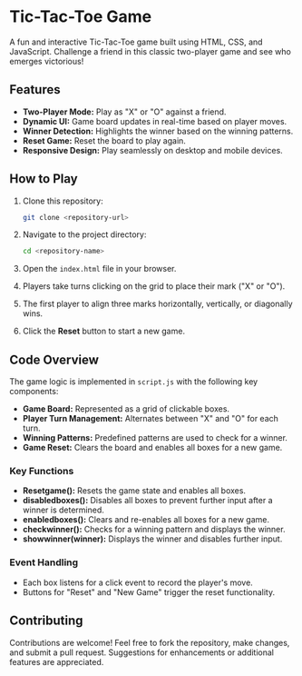 # Tic-Tac-Toe Game

A fun and interactive Tic-Tac-Toe game built using HTML, CSS, and JavaScript. Challenge a friend in this classic two-player game and see who emerges victorious!

## Features

- **Two-Player Mode:** Play as "X" or "O" against a friend.
- **Dynamic UI:** Game board updates in real-time based on player moves.
- **Winner Detection:** Highlights the winner based on the winning patterns.
- **Reset Game:** Reset the board to play again.
- **Responsive Design:** Play seamlessly on desktop and mobile devices.

## How to Play

1. Clone this repository:

   ```bash
   git clone <repository-url>
   ```

2. Navigate to the project directory:

   ```bash
   cd <repository-name>
   ```

3. Open the `index.html` file in your browser.

4. Players take turns clicking on the grid to place their mark ("X" or "O").

5. The first player to align three marks horizontally, vertically, or diagonally wins.

6. Click the **Reset** button to start a new game.

## Code Overview

The game logic is implemented in `script.js` with the following key components:

- **Game Board:** Represented as a grid of clickable boxes.
- **Player Turn Management:** Alternates between "X" and "O" for each turn.
- **Winning Patterns:** Predefined patterns are used to check for a winner.
- **Game Reset:** Clears the board and enables all boxes for a new game.

### Key Functions

- **Resetgame():** Resets the game state and enables all boxes.
- **disabledboxes():** Disables all boxes to prevent further input after a winner is determined.
- **enabledboxes():** Clears and re-enables all boxes for a new game.
- **checkwinner():** Checks for a winning pattern and displays the winner.
- **showwinner(winner):** Displays the winner and disables further input.

### Event Handling

- Each box listens for a click event to record the player's move.
- Buttons for "Reset" and "New Game" trigger the reset functionality.

## Contributing

Contributions are welcome! Feel free to fork the repository, make changes, and submit a pull request. Suggestions for enhancements or additional features are appreciated.

##
